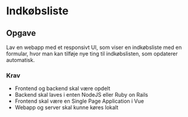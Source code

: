 # Indkøbsliste

## Opgave
Lav en webapp med et responsivt UI, som viser en indkøbsliste med en formular, hvor man kan tilføje nye ting til indkøbslisten, som opdaterer automatisk.

### Krav
- Frontend og backend skal være opdelt
- Backend skal laves i enten NodeJS eller Ruby on Rails
- Frontend skal være en Single Page Application i Vue
- Webapp og server skal kunne køres lokalt
